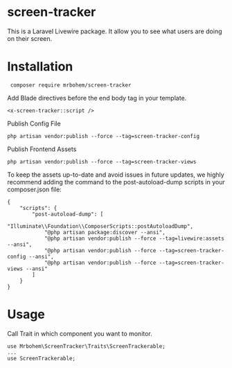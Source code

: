 # screen-tracker
This is a Laravel Livewire package. It allow you to see what users are doing on their screen.

# Installation
     composer require mrbohem/screen-tracker


Add Blade directives before the end body tag in your template.

    <x-screen-tracker::script />

Publish Config File
    
    php artisan vendor:publish --force --tag=screen-tracker-config

Publish Frontend Assets
    
    php artisan vendor:publish --force --tag=screen-tracker-views

To keep the assets up-to-date and avoid issues in future updates, we highly recommend adding the command to the post-autoload-dump scripts in your composer.json file:

    
    {
        "scripts": {
            "post-autoload-dump": [
                "Illuminate\\Foundation\\ComposerScripts::postAutoloadDump",
                "@php artisan package:discover --ansi",
                "@php artisan vendor:publish --force --tag=livewire:assets --ansi",
                "@php artisan vendor:publish --force --tag=screen-tracker-config --ansi",
                "@php artisan vendor:publish --force --tag=screen-tracker-views --ansi"
            ]
        }
    }
    
# Usage
Call Trait in which component you want to monitor.
    
    use Mrbohem\ScreenTracker\Traits\ScreenTrackerable;
    ...
    use ScreenTrackerable;
    
